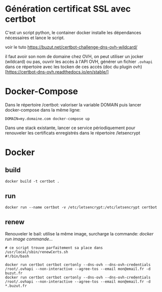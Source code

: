 # Génération certificat SSL avec certbot

C'est un script python, le container docker installe les dépendances nécessaires et lance le script.

voir le tuto https://buzut.net/certbot-challenge-dns-ovh-wildcard/

il faut avoir son nom de domaine chez OVH, on peut utiliser un jocker (wildcard) ou pas, ouvrir les accès
 à l'API OVH, générer un fichier `.ovhapi` dans ce répertoire avec les tocken de ces accès 
 (doc du plugin ovh)[https://certbot-dns-ovh.readthedocs.io/en/stable/]

# Docker-Compose

Dans le répertoire /certbot: valoriser la variable DOMAIN puis lancer docker-compose dans la même ligne:

```
DOMAIN=my.domaine.com docker-compose up
```

Dans une stack existante, lancer ce service périodiquement pour renouveler les certificats enregistrés dans le répertoire /letsencrypt

# Docker

## build
```
docker build -t certbot .
```

## run
```
docker run --name certbot -v /etc/letsencrypt:/etc/letsencrypt certbot
```

## renew

Renouveler le bail: utilise la même image, surcharge la commande: *docker run image commande...*
```
# ce script trouve parfaitement sa place dans /usr/local/sbin/renewCerts.sh
#!/bin/bash

docker run certbot certbot certonly --dns-ovh --dns-ovh-credentials /root/.ovhapi --non-interactive --agree-tos --email mon@email.fr -d buzut.fr
docker run certbot certbot certonly --dns-ovh --dns-ovh-credentials /root/.ovhapi --non-interactive --agree-tos --email mon@email.fr -d *.buzut.fr
```
